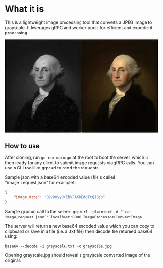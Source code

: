# What it is

This is a lightweight image processing tool that converts a JPEG image to grayscale.
It leverages gRPC and worker pools for efficient and expedient processing.

![[Example]](example.png)

## How to use

After cloning, run `go run main.go` at the root to boot the server, which is then
ready for any client to submit image requests via gRPC calls. You can use a CLI tool
like grpcurl to send the requests.

Sample json with a base64 encoded value (file's called "image_request.json" for example):

```json
{
    "image_data": "O9vOmyyJvEbVFAKkEdgTtQIEgb"
}
```

Sample grpcurl call to the server: ```grpcurl -plaintext -d "`cat image_request.json`" localhost:8080 ImageProcessor/ConvertImage```

The server will return a new base64 encoded value which you can copy to clipboard
or save in a file (i.e. a .txt file) then decode the returned base64 using:

`base64 --decode -i grayscale.txt -o grayscale.jpg`

Opening grayscale.jpg should reveal a grayscale converted image of the original.

